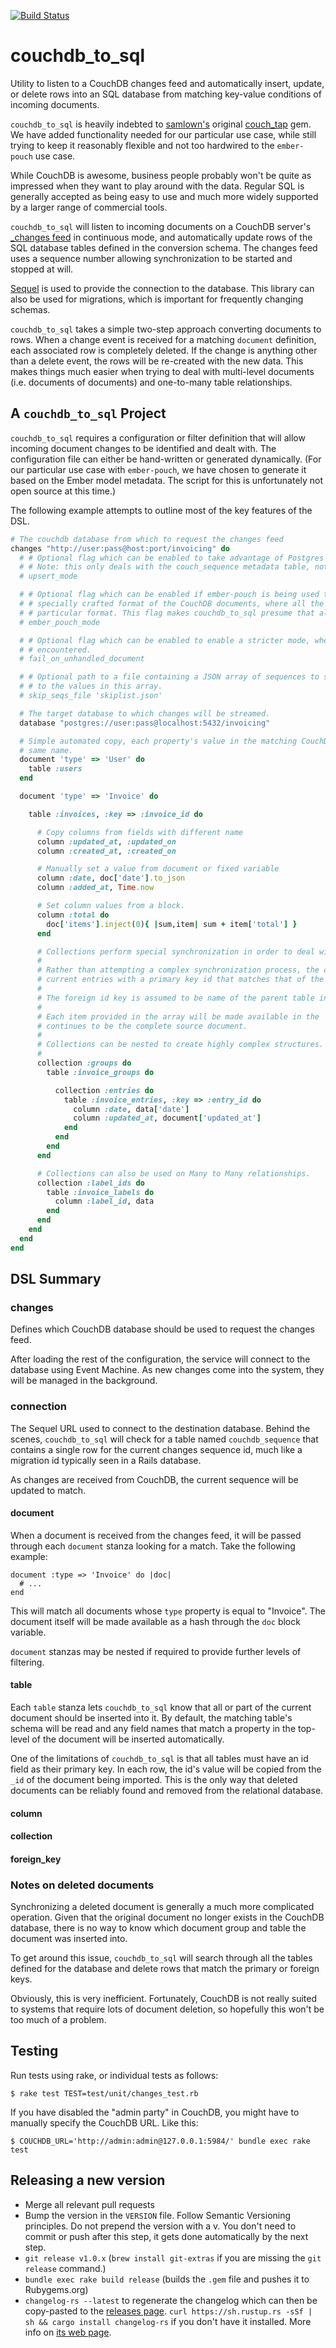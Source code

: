 [![Build Status](https://travis-ci.org/ecraft/couch_tap.svg?branch=master)](https://travis-ci.org/ecraft/couch_tap)

# couchdb_to_sql

Utility to listen to a CouchDB changes feed and automatically insert, update,
or delete rows into an SQL database from matching key-value conditions of incoming documents.

`couchdb_to_sql` is heavily indebted to [samlown's](https://github.com/samlown) original [couch_tap](https://github.com/samlown/couch_tap) gem. We have added functionality needed for our particular use case, while still trying to keep it reasonably flexible and not too hardwired to the `ember-pouch` use case.

While CouchDB is awesome, business people probably won't be quite as impressed when they want to play around with the data. Regular SQL is generally accepted as being easy to use and much more widely supported by a larger range of commercial tools.

`couchdb_to_sql` will listen to incoming documents on a CouchDB server's [_changes feed](http://docs.couchdb.org/en/2.1.0/api/database/changes.html) in continuous mode, and automatically update rows of the SQL database tables defined in the conversion schema. The changes feed uses a sequence number allowing synchronization to be started and stopped at will.

[Sequel](http://sequel.jeremyevans.net/) is used to provide the connection to the database. This library can also be used for migrations, which is important for frequently changing schemas.

`couchdb_to_sql` takes a simple two-step approach converting documents to rows. When a change event is received for a matching `document` definition, each associated row is completely deleted. If the change is anything other than a delete event, the rows will be re-created with the new data. This makes things much easier when trying to deal with multi-level documents (i.e. documents of documents) and one-to-many table relationships.


## A `couchdb_to_sql` Project

`couchdb_to_sql` requires a configuration or filter definition that will allow incoming document changes to be identified and dealt with. The configuration file can either be hand-written or generated dynamically. (For our particular use case with `ember-pouch`, we have chosen to generate it based on the Ember model metadata. The script for this is unfortunately not open source at this time.)

The following example attempts to outline most of the key features of the DSL.

```ruby
# The couchdb database from which to request the changes feed
changes "http://user:pass@host:port/invoicing" do
  # # Optional flag which can be enabled to take advantage of Postgres 9.5's support for INSERT CONFLICT, e.g. upserts.
  # # Note: this only deals with the couch_sequence metadata table, not the actual CouchDB documents themselves.
  # upsert_mode

  # # Optional flag which can be enabled if ember-pouch is being used to populate the CouchDB database. ember-pouch uses a
  # # specially crafted format of the CouchDB documents, where all the data is placed in 'data' node and the 'id' follows a
  # # particular format. This flag makes couchdb_to_sql presume that all CouchDB documents for the given stream follow this format.
  # ember_pouch_mode

  # # Optional flag which can be enabled to enable a stricter mode, where processing will abort if an unhandled document is
  # # encountered.
  # fail_on_unhandled_document

  # # Optional path to a file containing a JSON array of sequences to skip. The 'seq' value of incoming documents will be compared
  # # to the values in this array.
  # skip_seqs_file 'skiplist.json'

  # The target database to which changes will be streamed.
  database "postgres://user:pass@localhost:5432/invoicing"

  # Simple automated copy, each property's value in the matching CouchDB document will be copied to the table field with the
  # same name.
  document 'type' => 'User' do
    table :users
  end

  document 'type' => 'Invoice' do

    table :invoices, :key => :invoice_id do

      # Copy columns from fields with different name
      column :updated_at, :updated_on
      column :created_at, :created_on

      # Manually set a value from document or fixed variable
      column :date, doc['date'].to_json
      column :added_at, Time.now

      # Set column values from a block.
      column :total do
        doc['items'].inject(0){ |sum,item| sum + item['total'] }
      end

      # Collections perform special synchronization in order to deal with one to one, or indeed many to many relationships.
      #
      # Rather than attempting a complex synchronization process, the current version of couchdb_to_sql will just DELETE all
      # current entries with a primary key id that matches that of the parent table.
      #
      # The foreign id key is assumed to be name of the parent table in singular form with `_id` appended.
      #
      # Each item provided in the array will be made available in the `#data` method, and index from `#index`. `#document`
      # continues to be the complete source document.
      #
      # Collections can be nested to create highly complex structures.
      #
      collection :groups do
        table :invoice_groups do

          collection :entries do
            table :invoice_entries, :key => :entry_id do
              column :date, data['date']
              column :updated_at, document['updated_at']
            end
          end
        end
      end

      # Collections can also be used on Many to Many relationships.
      collection :label_ids do
        table :invoice_labels do
          column :label_id, data
        end
      end
    end
  end
end
```

## DSL Summary

### changes

Defines which CouchDB database should be used to request the changes feed.

After loading the rest of the configuration, the service will connect to the database using Event Machine. As new changes come into the system, they will be managed in the background.


### connection

The Sequel URL used to connect to the destination database. Behind the scenes, `couchdb_to_sql` will check for a table named `couchdb_sequence` that contains a single row for the current changes sequence id, much like a migration id typically seen in a Rails database.

As changes are received from CouchDB, the current sequence will be updated to match.

#### document

When a document is received from the changes feed, it will be passed through each
`document` stanza looking for a match. Take the following example:

    document :type => 'Invoice' do |doc|
      # ...
    end

This will match all documents whose `type` property is equal to "Invoice". The document itself will be made available as a hash through the `doc` block variable.

`document` stanzas may be nested if required to provide further levels of filtering.

#### table

Each `table` stanza lets `couchdb_to_sql` know that all or part of the current document should be inserted into it. By default, the matching table's schema will be read and any field names that match a property in the top-level of the document will be inserted automatically.

One of the limitations of `couchdb_to_sql` is that all tables must have an id field as their primary key. In each row, the id's value will be copied from the `_id` of the document being imported. This is the only way that deleted documents can be reliably found and removed from the relational database.

#### column

#### collection

#### foreign_key


### Notes on deleted documents

Synchronizing a deleted document is generally a much more complicated operation. Given that the original document no longer exists in the CouchDB database, there is no way to know which document group and table the document was inserted into.

To get around this issue, `couchdb_to_sql` will search through all the tables defined for the database and delete rows that match the primary or foreign keys.

Obviously, this is very inefficient. Fortunately, CouchDB is not really suited to systems that require lots of document deletion, so hopefully this won't be too much of a problem.


## Testing

Run tests using rake, or individual tests as follows:

```shell
$ rake test TEST=test/unit/changes_test.rb
```

If you have disabled the "admin party" in CouchDB, you might have to manually specify the CouchDB URL. Like this:

```shell
$ COUCHDB_URL='http://admin:admin@127.0.0.1:5984/' bundle exec rake test
```

## Releasing a new version

- Merge all relevant pull requests
- Bump the version in the `VERSION` file. Follow Semantic Versioning principles. Do not prepend the version with a v. You don't need to commit or push after this step, it gets done automatically by the next step.
- `git release v1.0.x` (`brew install git-extras` if you are missing the `git release` command.)
- `bundle exec rake build release` (builds the `.gem` file and pushes it to Rubygems.org)
- `changelog-rs --latest` to regenerate the changelog which can then be copy-pasted to the [releases page](https://github.com/ecraft/couchdb_to_sql/releases). `curl https://sh.rustup.rs -sSf | sh && cargo install changelog-rs` if you don't have it installed. More info on [its web page](https://github.com/perlun/changelog-rs).
